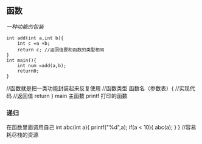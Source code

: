 ## 函数
*一种功能的包装*
```
int add(int a,int b){
    int c =a +b;
    return c; //返回值要和函数的类型相同
}
int main(){
    int num =add(a,b);
    return0;
}
```
//函数就是把一类功能封装起来反复使用
//函数类型 函数名（参数表）{
    //实现代码
    //返回值  return 
}
main 主函数
printf 打印的函数

### 递归
在函数里面调用自己
int abc(int a){
    printf("%d",a);
    if(a < 10){
        abc(a);
    }
}
//容易耗尽栈的资源